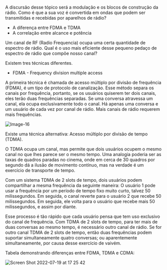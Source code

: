A discursão desse tópico será a modulação e os blocos de construção da rádio. Como é que a sua voz é convertida em ondas que podem ser transmitidas e recebidas por aparelhos de rádio?

  - A diferença entre FDMA e TDMA
  - A correlação entre alcance e potência

Um canal de RF (Radio Frequencia) ocupa uma certa quantidade de espectro de rádio. Qual é o uso mais eficiente desse pequeno pedaço de espectro de rádio que compõe nosso canal?



Existem tres técnicas diferentes.

- FDMA - Frequency division multiple access

A primeira técnica é chamada de acesso múltiplo por divisão de frequência (FDMA), é um tipo de protocolo de canalização.
Esse método separa os canais por frequência, portanto, se os usuários quiserem ter dois canais, eles terão duas frequências separadas. Se uma conversa atravessa um canal, ela ocupa exclusivamente todo o canal. Há apenas uma conversa e um usuário de cada vez por canal de rádio. Mais canais de rádio requerem mais frequências.

![Image-16](https://user-images.githubusercontent.com/95552879/179842414-c91692c5-0c84-4d85-a2a2-44c68c93226c.png)


Existe uma técnica alternativa: Acesso múltiplo por divisão de tempo (TDMA).

O TDMA ocupa um canal, mas permite que dois usuários ocupem o mesmo canal no que lhes parece ser o mesmo tempo. Uma analogia poderia ser as taxas de quadros paradas no cinema, onde em cerca de 30 quadros por segundo dá a ilusão de movimento contínuo, mas na verdade é um exercício de transporte de tempo.

Com um sistema TDMA de 2 slots de tempo, dois usuários podem compartilhar a mesma frequência da seguinte maneira: O usuário 1 pode usar a frequência por um período de tempo fixo muito curto, talvez 50 milissegundos. Em seguida, o canal reverte para o usuário 2 que recebe 50 milissegundos. Em seguida, ele volta para o usuário que recebe mais 50 milissegundos, e assim por diante.

Esse processo é tão rápido que cada usuário pensa que tem uso exclusivo do canal de frequência. Com TDMA de 2 slots de tempo, para ter mais de duas conversas ao mesmo tempo, é necessário outro canal de rádio. Se for outro canal TDMA de 2 slots de tempo, então duas frequências podem suportar simultaneamente quatro conversas; ou aparentemente simultaneamente, por causa desse exercício de vaivém.


Tabela demonstrando diferenças entre FDMA, TDMA e CDMA:

![Screen Shot 2022-07-19 at 17 25 42](https://user-images.githubusercontent.com/95552879/179841994-09be08ab-635e-436c-97d0-8ccf8d078b16.png)
